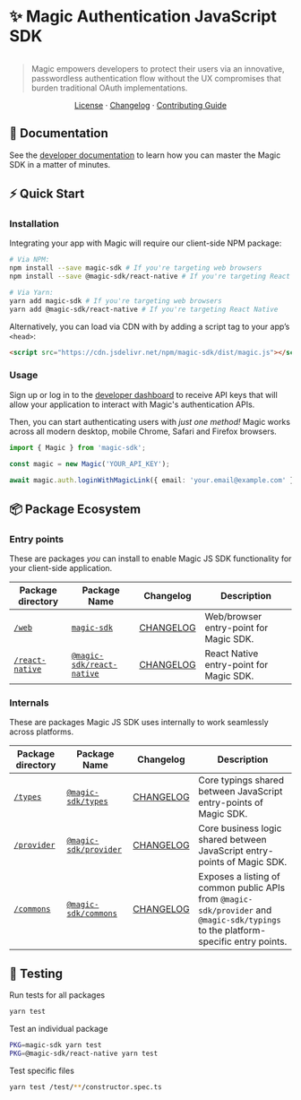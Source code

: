 # ✨ Magic Authentication JavaScript SDK

[![<MagicLabs>](https://circleci.com/gh/magiclabs/magic-js.svg?style=shield)](https://circleci.com/gh/magiclabs/magic-js)

> Magic empowers developers to protect their users via an innovative, passwordless authentication flow without the UX compromises that burden traditional OAuth implementations.

<p align="center">
  <a href="https://github.com/magiclabs/magic-js/blob/master/LICENSE">License</a> ·
  <a href="https://github.com/magiclabs/magic-js/blob/master/CHANGELOG.md">Changelog</a> ·
  <a href="https://github.com/magiclabs/magic-js/blob/master/CONTRIBUTING.md">Contributing Guide</a>
</p>

## 📖 Documentation

See the [developer documentation](https://docs.magic.link) to learn how you can master the Magic SDK in a matter of minutes.

## ⚡️ Quick Start

### Installation

Integrating your app with Magic will require our client-side NPM package:

```bash
# Via NPM:
npm install --save magic-sdk # If you're targeting web browsers
npm install --save @magic-sdk/react-native # If you're targeting React Native

# Via Yarn:
yarn add magic-sdk # If you're targeting web browsers
yarn add @magic-sdk/react-native # If you're targeting React Native
```

Alternatively, you can load via CDN with by adding a script tag to your app’s `<head>`:

```html
<script src="https://cdn.jsdelivr.net/npm/magic-sdk/dist/magic.js"></script>
```

### Usage

Sign up or log in to the [developer dashboard](https://dashboard.magic.link) to receive API keys that will allow your application to interact with Magic's authentication APIs.

Then, you can start authenticating users with _just one method!_ Magic works across all modern desktop, mobile Chrome, Safari and Firefox browsers.

```ts
import { Magic } from 'magic-sdk';

const magic = new Magic('YOUR_API_KEY');

await magic.auth.loginWithMagicLink({ email: 'your.email@example.com' });
```

## 📦 Package Ecosystem

### Entry points

These are packages _you_ can install to enable Magic JS SDK functionality for your client-side application.

| Package directory | Package Name | Changelog | Description |
| ----------------- | ------------ | --------- | ----------- |
| [`/web`](./packages/web) | [`magic-sdk`](https://www.npmjs.com/package/magic-sdk) | [CHANGELOG](./packages/web/CHANGELOG.md) | Web/browser entry-point for Magic SDK. |
| [`/react-native`](./packages/react-native) | [`@magic-sdk/react-native`](https://www.npmjs.com/package/@magic-sdk/react-native) | [CHANGELOG](./packages/react-native/CHANGELOG.md) | React Native entry-point for Magic SDK. |

### Internals

These are packages Magic JS SDK uses internally to work seamlessly across platforms.

| Package directory | Package Name | Changelog | Description |
| ----------------- | ------------ | --------- | ----------- |
| [`/types`](./packages/types) | [`@magic-sdk/types`](https://www.npmjs.com/package/@magic-sdk/types) | [CHANGELOG](./packages/types/CHANGELOG.md) | Core typings shared between JavaScript entry-points of Magic SDK. |
| [`/provider`](./packages/provider) | [`@magic-sdk/provider`](https://www.npmjs.com/package/@magic-sdk/provider) | [CHANGELOG](./packages/provider/CHANGELOG.md) | Core business logic shared between JavaScript entry-points of Magic SDK. |
| [`/commons`](./packages/commons) | [`@magic-sdk/commons`](https://www.npmjs.com/package/@magic-sdk/commons) | [CHANGELOG](./packages/commons/CHANGELOG.md) | Exposes a listing of common public APIs from `@magic-sdk/provider` and `@magic-sdk/typings` to the platform-specific entry points. |

## 🚦 Testing

Run tests for all packages
```bash
yarn test
```

Test an individual package
```bash
PKG=magic-sdk yarn test
PKG=@magic-sdk/react-native yarn test
```

Test specific files
```bash
yarn test /test/**/constructor.spec.ts
```
